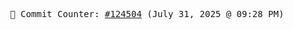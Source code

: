 <p align="center">
    <samp>
        📮 Commit Counter: <a href="https://github.com/Javascript-void0/Javascript-void0/commits/main">#124504</a> (July 31, 2025 @ 09:28 PM)
    </samp>
</p>